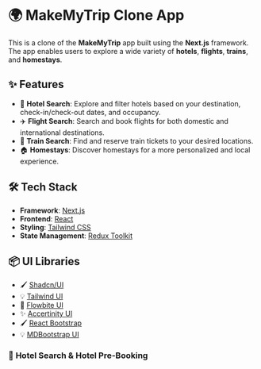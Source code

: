 # 🌍 MakeMyTrip Clone App

This is a clone of the **MakeMyTrip** app built using the **Next.js** framework. The app enables users to explore a wide variety of **hotels**, **flights**, **trains**, and **homestays**.

## ✨ Features

- 🏨 **Hotel Search**: Explore and filter hotels based on your destination, check-in/check-out dates, and occupancy.
- ✈️ **Flight Search**: Search and book flights for both domestic and international destinations.
- 🚆 **Train Search**: Find and reserve train tickets to your desired locations.
- 🏠 **Homestays**: Discover homestays for a more personalized and local experience.

## 🛠️ Tech Stack

- **Framework**: [Next.js](https://nextjs.org/)
- **Frontend**: [React](https://reactjs.org/)
- **Styling**: [Tailwind CSS](https://tailwindcss.com/)
- **State Management**: [Redux Toolkit](https://redux-toolkit.js.org/)

## 📦 UI Libraries

- 🖌️ [Shadcn/UI](https://shadcn.dev/)
- 💡 [Tailwind UI](https://tailwindui.com/)
- 🎨 [Flowbite UI](https://flowbite.com/)
- ✨ [Accertinity UI](https://ui.aceternity.com/)
- 🖌️ [React Bootstrap](https://react-bootstrap.netlify.app/)
- 💡 [MDBootstrap UI](https://mdbootstrap.com/docs/react//)

### 🏨 **Hotel Search & Hotel Pre-Booking**
